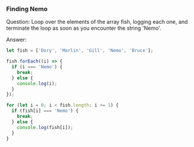 

### Finding Nemo

Question: Loop over the elements of the array fish, logging each one, and terminate the loop as soon as you encounter the string 'Nemo'.

Answer:

```javascript
let fish = ['Dory', 'Marlin', 'Gill', 'Nemo', 'Bruce'];

fish.forEach((i) => {
  if (i === 'Nemo') {
    break;
  } else {
    console.log(i);
  }
});

for (let i = 0; i < fish.length; i += 1) {
  if (fish[i] === 'Nemo') {
    break;
  } else {
    console.log(fish[i]);
  } 
}
```